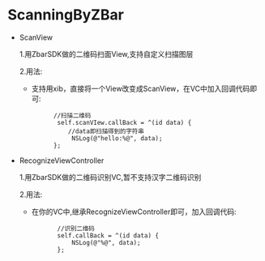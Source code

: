 # ScanningByZBar

  - ScanView
  
	1.用ZbarSDK做的二维码扫面View,支持自定义扫描图层
	
	2.用法:
	
	- 支持用xib，直接将一个View改变成ScanView，在VC中加入回调代码即可:
	
			    //扫描二维码
   				 self.scanVIew.callBack = ^(id data) {
   				 	//data即扫描得到的字符串
     				 NSLog(@"hello:%@", data);
   				};
	
 - RecognizeViewController
 
   1.用ZbarSDK做的二维码识别VC,暂不支持汉字二维码识别
   
   2.用法:
   
   - 在你的VC中,继承RecognizeViewController即可，加入回调代码:
   
   			    //识别二维码
    			self.callBack = ^(id data) {
      				NSLog(@"%@", data);
    			};

